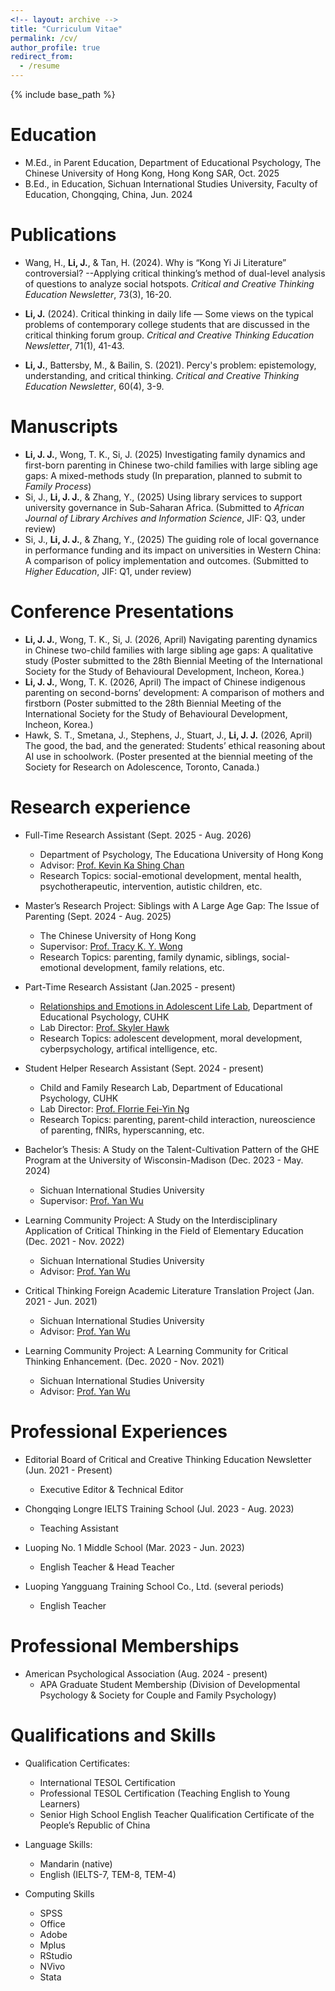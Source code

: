 ```yaml
---
<!-- layout: archive -->
title: "Curriculum Vitae"
permalink: /cv/
author_profile: true
redirect_from:
  - /resume
---
```


{% include base_path %}


Education
======
* M.Ed., in Parent Education, Department of Educational Psychology, The Chinese University of Hong Kong, Hong Kong SAR, Oct. 2025
* B.Ed., in Education, Sichuan International Studies University, Faculty of Education, Chongqing, China, Jun. 2024

Publications
======
* Wang, H., **Li, J.**, & Tan, H. (2024). Why is “Kong Yi Ji Literature” controversial? --Applying critical thinking’s method of dual-level analysis of questions to analyze social hotspots. *Critical and Creative Thinking Education Newsletter*, 73(3), 16-20.

* **Li, J.** (2024). Critical thinking in daily life — Some views on the typical problems of contemporary college students that are discussed in the critical thinking forum group. *Critical and Creative Thinking Education Newsletter*, 71(1), 41-43.

* **Li, J.**, Battersby, M., & Bailin, S. (2021). Percy's problem: epistemology, understanding, and critical thinking. *Critical and Creative Thinking Education Newsletter*, 60(4), 3-9.

Manuscripts
======
* **Li, J. J.**, Wong, T. K., Si, J. (2025) Investigating family dynamics and first-born parenting in Chinese two-child families with large sibling age gaps: A mixed-methods study (In preparation, planned to submit to _Family Process_)
* Si, J., **Li, J. J.**, & Zhang, Y., (2025) Using library services to support university governance in Sub-Saharan Africa. (Submitted to _African Journal of Library Archives and Information Science_, JIF: Q3, under review)
* Si, J., **Li, J. J.**, & Zhang, Y., (2025) The guiding role of local governance in performance funding and its impact on universities in Western China: A comparison of policy implementation and outcomes. (Submitted to _Higher Education_, JIF: Q1, under review)

Conference Presentations
======
* **Li, J. J.**, Wong, T. K., Si, J. (2026, April) Navigating parenting dynamics in Chinese two-child families with large sibling age gaps: A qualitative study (Poster submitted to the 28th Biennial Meeting of the International Society for the Study of Behavioural Development, Incheon, Korea.)
* **Li, J. J.**, Wong, T. K. (2026, April) The impact of Chinese indigenous parenting on second-borns’ development: A comparison of mothers and firstborn (Poster submitted to the 28th Biennial Meeting of the International Society for the Study of Behavioural Development, Incheon, Korea.)
* Hawk, S. T., Smetana, J., Stephens, J., Stuart, J., **Li, J. J.** (2026, April) The good, the bad, and the generated: Students’ ethical reasoning about AI use in schoolwork. (Poster presented at the biennial meeting of the Society for Research on Adolescence, Toronto, Canada.)

Research experience
======
* Full-Time Research Assistant (Sept. 2025 - Aug. 2026)
  * Department of Psychology, The Educationa University of Hong Kong
  * Advisor: [Prof. Kevin Ka Shing Chan](https://www.eduhk.hk/en/experts/professor-chan-ka-shing-kevin)
  * Research Topics: social-emotional development, mental health, psychotherapeutic, intervention, autistic children, etc.

* Master’s Research Project: Siblings with A Large Age Gap: The Issue of Parenting (Sept. 2024 - Aug. 2025)
  * The Chinese University of Hong Kong
  * Supervisor: [Prof. Tracy K. Y. Wong](https://www.fed.cuhk.edu.hk/eps/en/peoples/prof-wong-tracy-ka-yee/)
  * Research Topics: parenting, family dynamic, siblings, social-emotional development, family relations, etc.

* Part-Time Research Assistant (Jan.2025 - present)
  * [Relationships and Emotions in Adolescent Life Lab](https://www.realifelab.com/), Department of Educational Psychology, CUHK
  * Lab Director: [Prof. Skyler Hawk](https://www.fed.cuhk.edu.hk/eps/en/peoples/prof-hawk-skyler/)
  * Research Topics: adolescent development, moral development, cyberpsychology, artifical intelligence, etc.
  
* Student Helper Research Assistant (Sept. 2024 - present)
  * Child and Family Research Lab, Department of Educational Psychology, CUHK
  * Lab Director: [Prof. Florrie Fei-Yin Ng](https://www.fed.cuhk.edu.hk/eps/en/peoples/prof-ng-fei-yin-florrie/)
  * Research Topics: parenting, parent-child interaction, nureoscience of parenting, fNIRs, hyperscanning, etc.

* Bachelor’s Thesis: A Study on the Talent-Cultivation Pattern of the GHE Program at the University of Wisconsin-Madison (Dec. 2023 - May. 2024)
  * Sichuan International Studies University
  * Supervisor: [Prof. Yan Wu](https://jyxy.sisu.edu.cn/szdw/sddw/gdjyx/229010c5b99d4f3aa4cc8887614bcc12.htm)

* Learning Community Project: A Study on the Interdisciplinary Application of Critical Thinking in the Field of Elementary Education (Dec. 2021 - Nov. 2022)
  * Sichuan International Studies University
  * Advisor: [Prof. Yan Wu](https://jyxy.sisu.edu.cn/szdw/sddw/gdjyx/229010c5b99d4f3aa4cc8887614bcc12.htm)

* Critical Thinking Foreign Academic Literature Translation Project (Jan. 2021 - Jun. 2021)
  * Sichuan International Studies University
  * Advisor: [Prof. Yan Wu](https://jyxy.sisu.edu.cn/szdw/sddw/gdjyx/229010c5b99d4f3aa4cc8887614bcc12.htm)

* Learning Community Project: A Learning Community for Critical Thinking Enhancement. (Dec. 2020 - Nov. 2021)
  * Sichuan International Studies University
  * Advisor: [Prof. Yan Wu](https://jyxy.sisu.edu.cn/szdw/sddw/gdjyx/229010c5b99d4f3aa4cc8887614bcc12.htm)
  
Professional Experiences
======
* Editorial Board of Critical and Creative Thinking Education Newsletter (Jun. 2021 - Present)
  * Executive Editor & Technical Editor

* Chongqing Longre IELTS Training School (Jul. 2023 - Aug. 2023)
  * Teaching Assistant
 
* Luoping No. 1 Middle School (Mar. 2023 - Jun. 2023)
  * English Teacher & Head Teacher

* Luoping Yangguang Training School Co., Ltd. (several periods)
  * English Teacher

Professional Memberships
======
* American Psychological Association (Aug. 2024 - present)
  * APA Graduate Student Membership (Division of Developmental Psychology & Society for Couple and Family Psychology)
  
Qualifications and Skills
======
* Qualification Certificates:
  * International TESOL Certification
  * Professional TESOL Certification (Teaching English to Young Learners)
  * Senior High School English Teacher Qualification Certificate of the People’s Republic of China
 
* Language Skills:
  * Mandarin (native)
  * English (IELTS-7, TEM-8, TEM-4)
 
* Computing Skills
  * SPSS
  * Office
  * Adobe
  * Mplus
  * RStudio
  * NVivo
  * Stata
